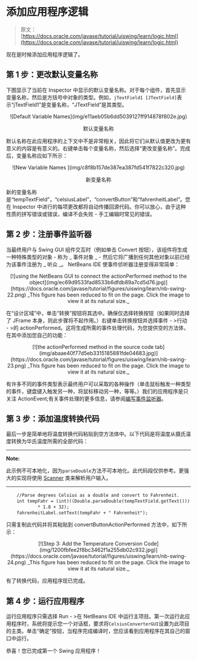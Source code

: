 # 添加应用程序逻辑

> 原文： [https://docs.oracle.com/javase/tutorial/uiswing/learn/logic.html](https://docs.oracle.com/javase/tutorial/uiswing/learn/logic.html)

现在是时候添加应用程序逻辑了。

## 第 1 步：更改默认变量名称

下图显示了当前在 Inspector 中显示的默认变量名称。对于每个组件，首先显示变量名称，然后是方括号中对象的类型。例如，`jTextField1 [JTextField]`表示“jTextField1”是变量名称，“JTextField”是其类型。

<center>![Default Variable Names](img/e11aeb05b6dd5039127ff914878f802e.jpg)

默认变量名称

</center>

默认名称在此应用程序的上下文中不是非常相关，因此将它们从默认值更改为更有意义的内容是有意义的。右键单击每个变量名称，然后选择“更改变量名称”。完成后，变量名称应如下所示：

<center>![New Variable Names ](img/c8f8b157de387ea387fd541f7822c320.jpg)

新变量名称

</center>

新的变量名称是“tempTextField”，“celsiusLabel”，“convertButton”和“fahrenheitLabel”。您在 Inspector 中进行的每项更改都将自动传播回源代码。你可以放心，由于这种性质的拼写错误或错误，编译不会失败 - 手工编辑时常见的错误。

## 第 2 步：注册事件监听器

当最终用户与 Swing GUI 组件交互时（例如单击 Convert 按钮），该组件将生成一种特殊类型的对象 - 称为 _ 事件对象 _ - 然后它将广播到任何其他对象以前已经为该事件注册为 _ 听众 _。 NetBeans IDE 使事件侦听器注册变得非常简单：

<center>[![using the NetBeans GUI to connect the actionPerformed method to the object](img/ec69d9533fad8533b6dfdb89a7cd5d76.jpg)](https://docs.oracle.com/javase/tutorial/figures/uiswing/learn/nb-swing-22.png)
_This figure has been reduced to fit on the page.
Click the image to view it at its natural size._</center>

在“设计区域”中，单击“转换”按钮将其选中。确保仅选择转换按钮（如果同时选择了 JFrame 本身，则此步骤将不起作用。）右键单击转换按钮并选择事件 - &gt;行动 - &gt;的 actionPerformed。这将生成所需的事件处理代码，为您提供空的方法体，在其中添加您自己的功能：

<center>[![the actionPerformed method in the source code tab](img/abaae40f77d5eb3315185881fde04683.jpg)](https://docs.oracle.com/javase/tutorial/figures/uiswing/learn/nb-swing-23.png)
_This figure has been reduced to fit on the page.
Click the image to view it at its natural size._</center>

有许多不同的事件类型表示最终用户可以采取的各种操作（单击鼠标触发一种类型的事件，键盘键入触发另一种，将鼠标移动另一种，等等。）我们的应用程序是只关注 ActionEvent;有关事件处理的更多信息，请参阅[编写事件监听器](../events/index.html)。

## 第 3 步：添加温度转换代码

最后一步是简单地将温度转换代码粘贴到空方法体中。以下代码是将温度从摄氏温度转换为华氏温度所需的全部代码：

* * *

**Note:** 

此示例不可本地化，因为`parseDouble`方法不可本地化。此代码段仅供参考。更强大的实现将使用 [Scanner](https://docs.oracle.com/javase/8/docs/api/java/util/Scanner.html) 类来解析用户输入。

* * *

```
    //Parse degrees Celsius as a double and convert to Fahrenheit.
    int tempFahr = (int)((Double.parseDouble(tempTextField.getText()))
            * 1.8 + 32);
    fahrenheitLabel.setText(tempFahr + " Fahrenheit");

```

只需复制此代码并将其粘贴到 convertButtonActionPerformed 方法中，如下所示：

<center>[![Step 3: Add the Temperature Conversion Code](img/1200fbfee2f8bc3462f1a255db02c932.jpg)](https://docs.oracle.com/javase/tutorial/figures/uiswing/learn/nb-swing-24.png)
_This figure has been reduced to fit on the page.
Click the image to view it at its natural size._</center>

有了转换代码，应用程序现已完成。

## 第 4 步：运行应用程序

运行应用程序只需选择 Run - &gt;在 NetBeans IDE 中运行主项目。第一次运行此应用程序时，系统将提示您一个对话框，要求将`CelsiusConverterGUI`设置为此项目的主类。单击“确定”按钮，当程序完成编译时，您应该看到应用程序在其自己的窗口中运行。

恭喜！您已完成第一个 Swing 应用程序！